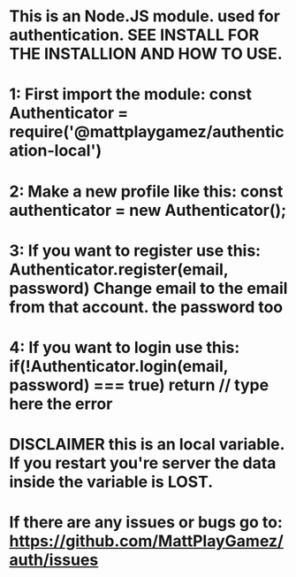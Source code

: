 # This is an Node.JS module. used for authentication. SEE INSTALL FOR THE INSTALLION AND HOW TO USE.
# 1: First import the module: const Authenticator = require('@mattplaygamez/authentication-local')
# 2: Make a new profile like this: const authenticator = new Authenticator();
# 3: If you want to register use this: Authenticator.register(email, password) Change email to the email from that account. the password too
# 4: If you want to login use this: if(!Authenticator.login(email, password) === true) return // type here the error

# DISCLAIMER this is an local variable. If you restart you're server the data inside the variable is LOST.
# If there are any issues or bugs go to: https://github.com/MattPlayGamez/auth/issues

